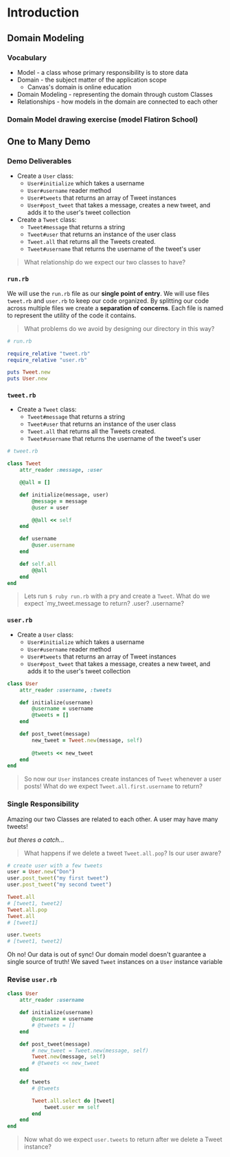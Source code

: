 # Introduction

## Domain Modeling

### Vocabulary
- Model - a class whose primary responsibility is to store data
- Domain - the subject matter of the application scope 
    - Canvas's domain is online education
- Domain Modeling - representing the domain through custom Classes
- Relationships - how models in the domain are connected to each other

### Domain Model drawing exercise (model Flatiron School) 

## One to Many Demo

### Demo Deliverables
- Create a `User` class:
  - `User#initialize` which takes a username
  - `User#username` reader method
  - `User#tweets` that returns an array of Tweet instances
  - `User#post_tweet` that takes a message, creates a new tweet, and adds it to the user's tweet collection
- Create a `Tweet` class:
  - `Tweet#message` that returns a string
  - `Tweet#user` that returns an instance of the user class
  - `Tweet.all` that returns all the Tweets created.
  - `Tweet#username` that returns the username of the tweet's user

> What relationship do we expect our two classes to have?

### `run.rb`
We will use the `run.rb` file as our **single point of entry**. We will use files `tweet.rb` and `user.rb` to keep our code organized. By splitting our code across multiple files we create a **separation of concerns**. Each file is named to represent the utility of the code it contains.

> What problems do we avoid by designing our directory in this way?

```ruby
# run.rb

require_relative "tweet.rb"
require_relative "user.rb"

puts Tweet.new
puts User.new
```

### `tweet.rb`
- Create a `Tweet` class:
  - `Tweet#message` that returns a string
  - `Tweet#user` that returns an instance of the user class
  - `Tweet.all` that returns all the Tweets created.
  - `Tweet#username` that returns the username of the tweet's user

```ruby
# tweet.rb

class Tweet 
    attr_reader :message, :user

    @@all = []

    def initialize(message, user)
        @message = message
        @user = user

        @@all << self
    end

    def username
        @user.username
    end

    def self.all
        @@all
    end
end
```

> Lets run `$ ruby run.rb` with a pry and create a `Tweet`. What do we expect `my_tweet.message to return? .user? .username?

### `user.rb`
- Create a `User` class:
  - `User#initialize` which takes a username
  - `User#username` reader method
  - `User#tweets` that returns an array of Tweet instances
  - `User#post_tweet` that takes a message, creates a new tweet, and adds it to the user's tweet collection

```ruby
class User
    attr_reader :username, :tweets

    def initialize(username)
        @username = username
        @tweets = []
    end

    def post_tweet(message)
        new_tweet = Tweet.new(message, self)
        
        @tweets << new_tweet
    end
end
```

> So now our `User` instances create instances of `Tweet` whenever a user posts! What do we expect `Tweet.all.first.username` to return?

### Single Responsibility
Amazing our two Classes are related to each other. A user may have many tweets!

*but theres a catch...*

> What happens if we delete a tweet `Tweet.all.pop`? Is our user aware?

```ruby
# create user with a few tweets
user = User.new("Don")
user.post_tweet("my first tweet")
user.post_tweet("my second tweet")

Tweet.all
# [tweet1, tweet2]
Tweet.all.pop
Tweet.all
# [tweet1]

user.tweets
# [tweet1, tweet2]
```

Oh no! Our data is out of sync! Our domain model doesn't guarantee a single source of truth! We saved `Tweet` instances on a `User` instance variable

### Revise `user.rb`

```ruby
class User
    attr_reader :username

    def initialize(username)
        @username = username
        # @tweets = []
    end

    def post_tweet(message)
        # new_tweet = Tweet.new(message, self)
        Tweet.new(message, self)
        # @tweets << new_tweet
    end

    def tweets
        # @tweets

        Tweet.all.select do |tweet|
            tweet.user == self
        end
    end
end
```

> Now what do we expect `user.tweets` to return after we delete a Tweet instance?